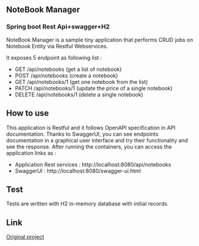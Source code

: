 
## NoteBook Manager
### Spring boot Rest Api+swagger+H2

NoteBook Manager is a sample tiny application that performs CRUD jobs on Notebook Entity via Restful Webservices.

It exposes 5 endpoint as following list :

- GET /api/notebooks (get a list of notebook)
- POST /api/notebooks (create a notebook)
- GET /api/notebooks/1 (get one notebook from the list)
- PATCH /api/notebooks/1 (update the price of a single notebook)
- DELETE /api/notebooks/1 (delete a single notebook)



## How to use
This application is Restful and it follows OpenAPI specification in API documentation. Thanks to SwaggerUI, you can see endpoints documentation in a graphical user interface and try their functionality and see the response. After running the containers, you can access the application links as :

- Application Rest services : http://localhost:8080/api/notebooks
- SwaggerUI : http://localhost:8080/swagger-ui.html



## Test

Tests are written with H2 in-memory database with initial records.


## Link

[Original project](https://github.com/birddevelper/NoteBookManager)
